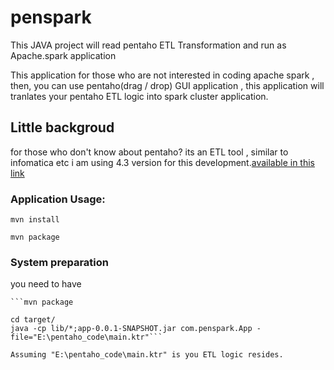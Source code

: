 # penspark
This JAVA project will read pentaho ETL Transformation and run as Apache.spark application


This application for those who are not interested in coding apache spark , then, you can use pentaho(drag / drop) GUI application , this application will tranlates your pentaho ETL logic into spark cluster application. 


## Little backgroud

for those who don't know about pentaho?
its an ETL tool , similar to infomatica etc
i am using 4.3 version for this development.[available in this link](https://github.com/pentaho/pentaho-kettle/tree/4.3)

### Application Usage:

`mvn install`

`mvn package`


### System preparation

you need to have 

	```mvn package
	
	cd target/
	java -cp lib/*;app-0.0.1-SNAPSHOT.jar com.penspark.App -file="E:\pentaho_code\main.ktr"```
	
	Assuming "E:\pentaho_code\main.ktr" is you ETL logic resides. 
